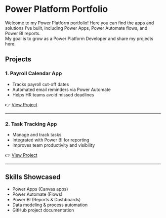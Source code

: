 # Power Platform Portfolio

Welcome to my Power Platform portfolio! 
Here you can find the apps and solutions I’ve built, including Power Apps, Power Automate flows, and Power BI reports.  
My goal is to grow as a Power Platform Developer and share my projects here.

##  Projects

### 1. Payroll Calendar App
- Tracks payroll cut-off dates  
- Automated email reminders via Power Automate  
- Helps HR teams avoid missed deadlines  

👉 [View Project](./Payroll-Calendar-App)

---

### 2. Task Tracking App
- Manage and track tasks  
- Integrated with Power BI for reporting  
- Improves team productivity and visibility  

👉 [View Project](./Task-Tracking-App)

---

## Skills Showcased
- Power Apps (Canvas apps)  
- Power Automate (Flows)  
- Power BI (Reports & Dashboards)  
- Data modeling & process automation  
- GitHub project documentation
